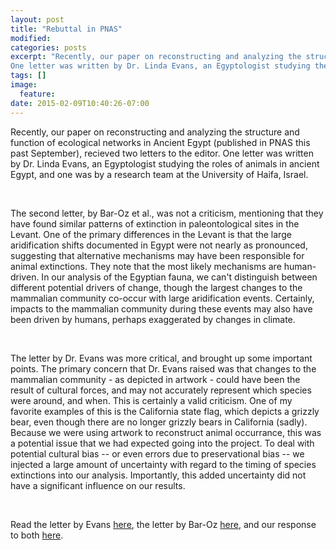 ```yaml
---
layout: post
title: "Rebuttal in PNAS"
modified:
categories: posts
excerpt: "Recently, our paper on reconstructing and analyzing the structure and function of ecological networks in Ancient Egypt (published in PNAS this past September), recieved two letters to the editor.
One letter was written by Dr. Linda Evans, an Egyptologist studying the roles of animals in ancient Egypt, and one was by a research team at the University of Haifa, Israel."
tags: []
image:
  feature:
date: 2015-02-09T10:40:26-07:00
---
```

Recently, our paper on reconstructing and analyzing the structure and function of ecological networks in Ancient Egypt (published in PNAS this past September), recieved two letters to the editor.
One letter was written by Dr. Linda Evans, an Egyptologist studying the roles of animals in ancient Egypt, and one was by a research team at the University of Haifa, Israel.

<br>

The second letter, by Bar-Oz et al., was not a criticism, mentioning that they have found similar patterns of extinction in paleontological sites in the Levant.
One of the primary differences in the Levant is that the large aridification shifts documented in Egypt were not nearly as pronounced, suggesting that alternative mechanisms may have been responsible for animal extinctions.
They note that the most likely mechanisms are human-driven.
In our analysis of the Egyptian fauna, we can't distinguish between different potential drivers of change, though the largest changes to the mammalian community co-occur with large aridification events.
Certainly, impacts to the mammalian community during these events may also have been driven by humans, perhaps exaggerated by changes in climate.

<br>

The letter by Dr. Evans was more critical, and brought up some important points.
The primary concern that Dr. Evans raised was that changes to the mammalian community - as depicted in artwork - could have been the result of cultural forces, and may not accurately represent which species were around, and when.
This is certainly a valid criticism.
One of my favorite examples of this is the California state flag, which depicts a grizzly bear, even though there are no longer grizzly bears in California (sadly).
Because we were using artwork to reconstruct animal occurrance, this was a potential issue that we had expected going into the project.
To deal with potential cultural bias -- or even errors due to preservational bias -- we injected a large amount of uncertainty with regard to the timing of species extinctions into our analysis.
Importantly, this added uncertainty did not have a significant influence on our results.

<br>

Read the letter by Evans [here](http://www.pnas.org/content/112/3/E239.extract.html?etoc), the letter by Bar-Oz [here](http://www.pnas.org/content/112/3/E238.extract.html?etoc), and our response to both [here](http://www.pnas.org/content/112/3/E240.extract.html?etoc).

